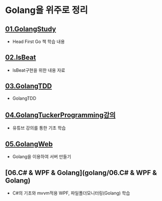 # Golang을 위주로 정리   

## [01.GolangStudy](golang/01.GolangStudy/)

- Head First Go 책 학습 내용   
## [02.lsBeat](golang/02.lsBeat/)
- lsBeat구현을 위한 내용 자료
## [03.GolangTDD](golang/03.GolangTDD/)
- GolangTDD 
## [04.GolangTuckerProgramming강의](golang/04.GolangTuckerProgramming강의)
- 유튜브 강의를 통한 기초 학습
## [05.GolangWeb](golang/05.GolangWeb)
- Golang을 이용하여 서버 만들기
## [06.C# & WPF & Golang](golang/06.C# & WPF & Golang)
- C#의 기초와 mvvm적용 WPF, 파일폴더모니터링(Golang) 학습
